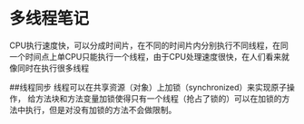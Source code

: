 # 多线程笔记
CPU执行速度快，可以分成时间片，在不同的时间片内分别执行不同线程，在同一个时间点上单CPU只能执行一个线程，由于CPU处理速度很快，在人们看来就像同时在执行很多线程

##线程同步
线程可以在共享资源（对象）上加锁（synchronized）来实现原子操作， 给方法块和方法变量加锁使得只有一个线程（抢占了锁的）可以在加锁的方法中执行，但是对没有加锁的方法不会做限制。